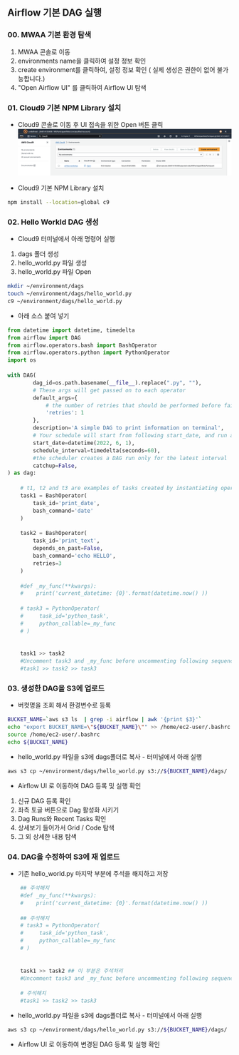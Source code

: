 ## Airflow 기본 DAG 실행

### 00. MWAA 기본 환경 탐색
1. MWAA 콘솔로 이동
2. environments name을 클릭하여 설정 정보 확인
3. create environment를 클릭하여, 설정 정보 확인 ( 실제 생성은 권한이 없어 불가능합니다.)
4. "Open Airflow UI" 를 클릭하여 Airflow UI 탐색

### 01. Cloud9 기본 NPM Library 설치
- Cloud9 콘솔로 이동 후 UI 접속을 위한 Open 버튼 클릭
![Cloud9](../images/01-01.Cloud9.png)

- Cloud9 기본 NPM Library 설치

```bash
npm install --location=global c9
```

### 02. Hello Workld DAG 생성
- Cloud9 터미널에서 아래 명령어 실행
1. dags 폴더 생성
2. hello_world.py 파일 생성
3. hello_world.py 파일 Open
```bash
mkdir ~/environment/dags
touch ~/environment/dags/hello_world.py
c9 ~/environment/dags/hello_world.py
```

- 아래 소스 붙여 넣기
```python
from datetime import datetime, timedelta
from airflow import DAG
from airflow.operators.bash import BashOperator
from airflow.operators.python import PythonOperator
import os

with DAG(
        dag_id=os.path.basename(__file__).replace(".py", ""),
        # These args will get passed on to each operator
        default_args={
            # the number of retries that should be performed before failing the task
            'retries': 1
        },
        description='A simple DAG to print information on terminal',
        # Your schedule will start from following start_date, and run as per schedule_interval
        start_date=datetime(2022, 6, 1),
        schedule_interval=timedelta(seconds=60),
        #the scheduler creates a DAG run only for the latest interval
        catchup=False,
) as dag:

    # t1, t2 and t3 are examples of tasks created by instantiating operators
    task1 = BashOperator(
        task_id='print_date',
        bash_command='date'
    )

    task2 = BashOperator(
        task_id='print_text',
        depends_on_past=False,
        bash_command='echo HELLO',
        retries=3
    )

    #def _my_func(**kwargs):
    #    print('current_datetime: {0}'.format(datetime.now() ))
    
    # task3 = PythonOperator(
    #     task_id='python_task',
    #     python_callable=_my_func
    # )

    
    task1 >> task2     
    #Uncomment task3 and _my_func before uncommenting following sequence
    #task1 >> task2 >> task3
```

### 03. 생성한 DAG을 S3에 업로드
- 버컷명을 조회 해서 환경변수로 등록
```bash
BUCKET_NAME=`aws s3 ls  | grep -i airflow | awk '{print $3}'`
echo "export BUCKET_NAME=\"${BUCKET_NAME}\"" >> /home/ec2-user/.bashrc
source /home/ec2-user/.bashrc
echo ${BUCKET_NAME}
```

- hello_world.py 파일을 s3에 dags폴더로 복사 - 터미널에서 아래 실행
```bash
aws s3 cp ~/environment/dags/hello_world.py s3://${BUCKET_NAME}/dags/
```

- Airflow UI 로 이동하여 DAG 등록 및 실행 확인
1. 신규 DAG 등록 확인
2. 좌측 토글 버튼으로 Dag 활성화 시키기
3. Dag Runs와 Recent Tasks 확인
4. 상세보기 들어가서 Grid / Code 탐색
5. 그 외 상세한 내용 탐색

### 04. DAG을 수정하여 S3에 재 업로드
- 기존 hello_world.py 마지막 부분에 주석을 해지하고 저장
```python
    ## 주석해지
    #def _my_func(**kwargs):
    #    print('current_datetime: {0}'.format(datetime.now() ))
    
    ## 주석해지
    # task3 = PythonOperator(
    #     task_id='python_task',
    #     python_callable=_my_func
    # )

    
    task1 >> task2 ## 이 부분은 주석처리
    #Uncomment task3 and _my_func before uncommenting following sequence

    # 주석해지
    #task1 >> task2 >> task3
```

- hello_world.py 파일을 s3에 dags폴더로 복사 - 터미널에서 아래 실행
```bash
aws s3 cp ~/environment/dags/hello_world.py s3://${BUCKET_NAME}/dags/
```

- Airflow UI 로 이동하여 변경된 DAG 등록 및 실행 확인
